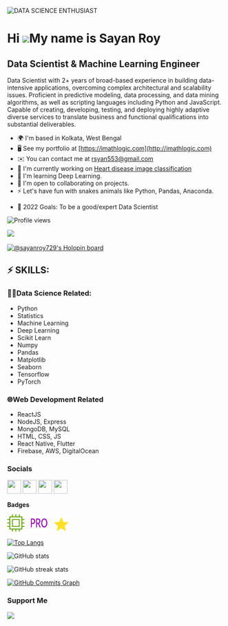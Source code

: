 
![**DATA SCIENCE ENTHUSIAST**](https://thumbs.dreamstime.com/b/big-data-science-analysis-business-technology-concept-virtual-screen-big-data-science-analysis-business-technology-concept-145015243.jpg)

Hi ![](https://user-images.githubusercontent.com/18350557/176309783-0785949b-9127-417c-8b55-ab5a4333674e.gif)My name is Sayan Roy
================================================================================================================================

Data Scientist & Machine Learning Engineer
------------------------------------------
Data Scientist with 2+ years of broad-based experience in building data-intensive applications, overcoming complex architectural and scalability issues. Proficient in predictive modeling, data processing, and data mining algorithms, as well as scripting languages including Python and JavaScript. Capable of creating, developing, testing, and deploying highly adaptive diverse services to translate business and functional qualifications into substantial deliverables.

* 🌍  I'm based in Kolkata, West Bengal
* 🖥️  See my portfolio at [https://imathlogic.com](http://imathlogic.com)
* ✉️  You can contact me at [rsyan553@gmail.com](mailto:rsyan553@gmail.com)
* 🚀  I'm currently working on [Heart disease image classification](http://imathlogic.com)
* 🧠  I'm learning Deep Learning.
* 🤝  I'm open to collaborating on projects.
* ⚡  Let's have fun with snakes animals like Python, Pandas, Anaconda.
- 🥅 2022 Goals: To be a good/expert Data Scientist

![Profile views](https://gpvc.arturio.dev/Sayan-Roy-729)

<a href="https://www.github.com/Sayan-Roy-729" target="_blank" rel="noreferrer"><img
src="https://img.shields.io/github/followers/Sayan-Roy-729?logo=github&style=for-the-badge&color=facc15&labelColor=581c87" /></a>

[![@sayanroy729's Holopin board](https://holopin.io/api/user/board?user=sayanroy729)](https://holopin.io/@sayanroy729)

## ⚡ SKILLS:
### 👨‍🔬Data Science Related:
* Python
* Statistics
* Machine Learning
* Deep Learning
* Scikit Learn
* Numpy
* Pandas
* Matplotlib
* Seaborn
* Tensorflow
* PyTorch

### 🌐Web Development Related
* ReactJS
* NodeJS, Express
* MongoDB, MySQL
* HTML, CSS, JS
* React Native, Flutter
* Firebase, AWS, DigitalOcean


### Socials

<p align="left"> <a href="https://discord.com/users/SayanRoy#8592" target="_blank" rel="noreferrer"><img src="https://raw.githubusercontent.com/danielcranney/readme-generator/main/public/icons/socials/discord.svg" width="32" height="32" /></a> <a href="https://www.github.com/Sayan-Roy-729" target="_blank" rel="noreferrer"><img src="https://raw.githubusercontent.com/danielcranney/readme-generator/main/public/icons/socials/github.svg" width="32" height="32" /></a> <a href="https://www.linkedin.com/in/sayanroy729" target="_blank" rel="noreferrer"><img src="https://raw.githubusercontent.com/danielcranney/readme-generator/main/public/icons/socials/linkedin.svg" width="32" height="32" /></a> <a href="http://www.medium.com/@sayanroy729" target="_blank" rel="noreferrer"><img src="https://raw.githubusercontent.com/danielcranney/readme-generator/main/public/icons/socials/medium.svg" width="32" height="32" /></a></p> 

**Badges**

<a href='https://docs.github.com/en/developers'><img src='https://raw.githubusercontent.com/acervenky/animated-github-badges/master/assets/devbadge.gif' width='40' height='40'></a> <a href='https://github.com/pricing'><img src='https://raw.githubusercontent.com/acervenky/animated-github-badges/master/assets/pro.gif' width='40' height='40'></a> <a href='https://stars.github.com/'><img src='https://raw.githubusercontent.com/acervenky/animated-github-badges/master/assets/starbadge.gif' width='35' height='35'></a> 

[![Top Langs](https://github-readme-stats.vercel.app/api/top-langs/?username=Sayan-Roy-729)](https://github.com/anuraghazra/github-readme-stats)

![GitHub stats](https://github-readme-stats.vercel.app/api?username=Sayan-Roy-729&show_icons=true&count_private=true)  

![GitHub streak stats](https://github-readme-streak-stats.herokuapp.com/?user=Sayan-Roy-729)

<a href="http://www.github.com/Sayan-Roy-729"><img src="https://activity-graph.herokuapp.com/graph?username=Sayan-Roy-729&bg_color=ffffff&color=000000&line=84cc16&point=000000&area_color=ffffff&area=true&hide_border=true&custom_title=GitHub%20Commits%20Graph" alt="GitHub Commits Graph" /></a>



### Support Me

<a href="https://www.buymeacoffee.com/sayanroy729"><img src="https://cdn.buymeacoffee.com/buttons/v2/default-yellow.png" width="200" /></a>
